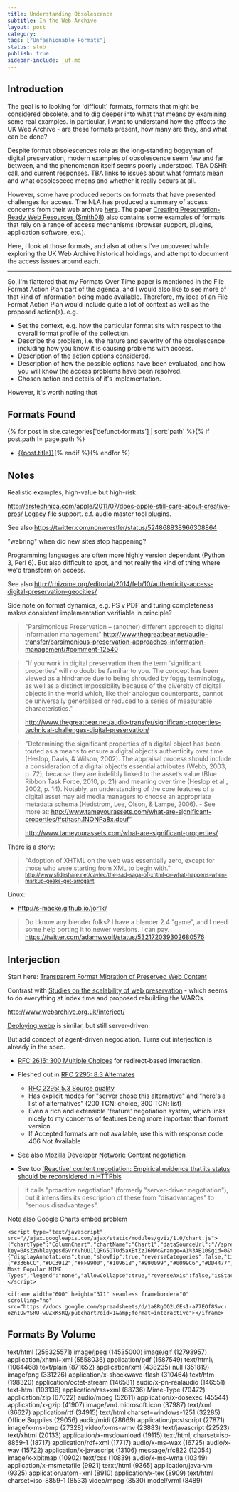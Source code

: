 ```yaml
---
title: Understanding Obsolescence
subtitle: In the Web Archive
layout: post
category:
tags: ["Unfashionable Formats"]
status: stub
publish: true
sidebar-include: _uf.md
---
```


Introduction
------------

The goal is to looking for 'difficult' formats, formats that might be considered obsolete, and to dig deeper into what that means by examining some real examples. In particular, I want to understand how the affects the UK Web Archive -  are these formats present, how many are they, and what can be done?

Despite format obsolescences role as the long-standing bogeyman of digital preservation, modern examples of obsolescence seem few and far between, and the phenomenon itself seems poorly understood. TBA DSHR call, and current responses. TBA links to issues about what formats mean and what obsolescece means and whether it really occurs at all.

However, some have produced reports on formats that have presented challenges for access. The NLA has produced a summary of access concerns from their web archive [here](http://www.nla.gov.au/content/preservation-intent-selective-web-harvesting). The paper [Creating Preservation-Ready Web Resources (Smith08)][Smith08] also contains some examples of formats that rely on a range of access mechanisms (browser support, plugins, application software, etc.).

Here, I look at those formats, and also at others I've uncovered while exploring the UK Web Archive historical holdings, and attempt to document the access issues around each. 


---

So, I'm flattered that my Formats Over Time paper is mentioned in the File Format Action Plan part of the agenda, and I would also like to see more of that kind of information being made available. Therefore, my idea of an File Format Action Plan would include quite a lot of context as well as the proposed action(s). e.g.

* Set the context, e.g. how the particular format sits with respect to the overall format profile of the collection.
* Describe the problem, i.e. the nature and severity of the obsolescence including how you know it is causing problems with access.
* Description of the action options considered.
* Description of how the possible options have been evaluated, and how you will know the access problems have been resolved.
* Chosen action and details of it's implementation.

However, it's worth noting that 

Formats Found
-------------

{% for post in site.categories['defunct-formats'] | sort:'path' %}{% if post.path != page.path %}
* [{{post.title}}]({{post.url}}){% endif %}{% endfor %}


Notes
-----

Realistic examples, high-value but high-risk.

http://arstechnica.com/apple/2011/07/does-apple-still-care-about-creative-pros/ Legacy file support.
c.f. audio master tool plugins.

See also https://twitter.com/nonwrestler/status/524868838966308864

"webring" when did new sites stop happening?

Programming languages are often more highly version dependant (Python 3, Perl 6). But also difficult to spot, and not really the kind of thing where we'd transform on access.


See also http://rhizome.org/editorial/2014/feb/10/authenticity-access-digital-preservation-geocities/

Side note on format dynamics, e.g. PS v PDF and turing completeness makes consistent implementation verifiable in principle?

> "Parsimonious Preservation – (another) different approach to digital information management"
> http://www.thegreatbear.net/audio-transfer/parsimonious-preservation-approaches-information-management/#comment-12540

> "If you work in digital preservation then the term ‘significant properties’ will no doubt be familiar to you. The concept has been viewed as a hindrance due to being shrouded by foggy terminology, as well as a distinct impossibility because of the diversity of digital objects in the world which, like their analogue counterparts, cannot be universally generalised or reduced to a series of measurable characteristics."
>
> http://www.thegreatbear.net/audio-transfer/significant-properties-technical-challenges-digital-preservation/


> "Determining the significant properties of a digital object has been touted as a means to ensure a digital object’s authenticity over time (Heslop, Davis, & Wilson, 2002). The appraisal process should include a consideration of a digital object’s essential attributes (Webb, 2003, p. 72), because they are indelibly linked to the asset’s value (Blue Ribbon Task Force, 2010, p. 21) and meaning over time (Heslop et al., 2002, p. 14). Notably, an understanding of the core features of a digital asset may aid media managers to choose an appropriate metadata schema (Hedstrom, Lee, Olson, & Lampe, 2006). - See more at: http://www.tameyourassets.com/what-are-significant-properties/#sthash.1NONPa8x.dpuf"
>
> http://www.tameyourassets.com/what-are-significant-properties/

There is a story: 
> "Adoption of XHTML on the web was essentially zero, except for those who were starting from XML to begin with."
> <small>http://www.slideshare.net/cavlec/the-sad-saga-of-xhtml-or-what-happens-when-markup-geeks-get-arrogant</small>


Linux:

* http://s-macke.github.io/jor1k/


> Do I know any blender folks? I have a blender 2.4 "game", and I need some help porting it to newer versions. I can pay.
> https://twitter.com/adamwwolf/status/532172039302680576


Interjection 
------------

Start here: [Transparent Format Migration of Preserved Web Content](http://www.dlib.org/dlib/january05/rosenthal/01rosenthal.html)

Contrast with [Studies on the scalability of web preservation](http://purl.pt/24107/1/iPres2013_PDF/Studies%20on%20the%20scalability%20of%20web%20preservation.pdf) - which seems to do everything at index time and proposed rebuilding the WARCs.

http://www.webarchive.org.uk/interject/

[Deploying webp](http://www.igvita.com/2013/05/01/deploying-webp-via-accept-content-negotiation/) is similar, but still server-driven.

But add concept of agent-driven negociation. Turns out interjection is already in the spec.

* [RFC 2616: 300 Multiple Choices](https://tools.ietf.org/html/rfc2616#section-10.3.1) for redirect-based interaction.
* Fleshed out in [RFC 2295: 8.3 Alternates](http://tools.ietf.org/html/rfc2295#section-8.3)
    * [RFC 2295: 5.3 Source quality](http://tools.ietf.org/html/rfc2295#section-5.3)
    * Has explicit modes for "server chose this alternative" and "here's a list of alternatives" (200 TCN: choice, 300 TCN: list)
    * Even a rich and extensible 'feature' negotiation system, which links nicely to my concerns of features being more important than format version.
    * If Accepted formats are not available, use this with response code 406 Not Available

* See also [Mozilla Developer Network: Content negotiation](https://developer.mozilla.org/en-US/docs/Content_negotiation?redirect=no)

* See too ['Reactive' content negotiation: Empirical evidence that its status should be reconsidered in HTTPbis](http://www.ltg.ed.ac.uk/~ht/reactive_conneg.html)
> it calls "proactive negotiation" (formerly "server-driven negotiation"), but it intensifies its description of these from "disadvantages" to "serious disadvantages".

Note also Google Charts embed problem

~~~
<script type="text/javascript" src="//ajax.googleapis.com/ajax/static/modules/gviz/1.0/chart.js"> {"chartType":"ColumnChart","chartName":"Chart1","dataSourceUrl":"//spreadsheets.google.com/tq?key=0AsZzGhlaygesdGVrYVhUU1lQRG5OTUd5aXBtZzJ6MWc&range=A1%3AB10&gid=0&transpose=0&headers=1&pub=1","options":{"displayAnnotations":true,"showTip":true,"reverseCategories":false,"titleY":"Count","dataMode":"markers","maxAlternation":1,"pointSize":"0","colors":["#3366CC","#DC3912","#FF9900","#109618","#990099","#0099C6","#DD4477","#66AA00","#B82E2E","#316395"],"smoothLine":false,"lineWidth":"2","labelPosition":"right","is3D":false,"logScale":false,"hasLabelsColumn":true,"wmode":"opaque","title":"10 Most Popular MIME Types","legend":"none","allowCollapse":true,"reverseAxis":false,"isStacked":false,"mapType":"hybrid","width":600,"height":371},"packages":"corechart","refreshInterval":5}
</script>
~~~

~~~
<iframe width="600" height="371" seamless frameborder="0" scrolling="no" src="https://docs.google.com/spreadsheets/d/1a8RgOQ2LGEsI-a77EOf8Svc-oznIOwYSRU-wUZxKsRQ/pubchart?oid=1&amp;format=interactive"></iframe>
~~~

Formats By Volume
---------
text/html (256325571) 
image/jpeg (14535000) 
image/gif (12793957) 
application/xhtml+xml (5558036) 
application/pdf (1587549) 
text/html\ (1064468) 
text/plain (871652) 
application/xml (438235) 
null (351819) 
image/png (331226) 
application/x-shockwave-flash (310464) 
text/htm (198320) 
application/octet-stream (146581) 
audio/x-pn-realaudio (146551) 
text-html (103136) 
application/rss+xml (88736) 
Mime-Type (70472) 
application/zip (67022) 
audio/mpeg (52611) 
application/x-dosexec (45544) 
application/x-gzip (41907) 
image/vnd.microsoft.icon (37987) 
text/xml (36627) 
application/rtf (34915) 
text/html charset=windows-1251 (32285) 
Office Supplies (29056) 
audio/midi (28669) 
application/postscript (27871) 
image/x-ms-bmp (27328) 
video/x-ms-wmv (23883) 
text/javascript (22523) 
text/xhtml (20133) 
application/x-msdownload (19115) 
text/html, charset=iso-8859-1 (18717) 
application/rdf+xml (17717) 
audio/x-ms-wax (16725) 
audio/x-wav (15722) 
application/x-javascript (13106) 
message/rfc822 (12054) 
image/x-xbitmap (10902) 
text/css (10839) 
audio/x-ms-wma (10349) 
application/x-msmetafile (9921) 
terxt/html (9365) 
application/java-vm (9325) 
application/atom+xml (8910) 
application/x-tex (8909) 
text/html charset=iso-8859-1 (8533) 
video/mpeg (8530) 
model/vrml (8489)



[Smith08]: http://www.dlib.org/dlib/january08/smith/01smith.html

[^1]: Formats from [Creating Preservation-Ready Web Resources](http://www.dlib.org/dlib/january08/smith/01smith.html)
